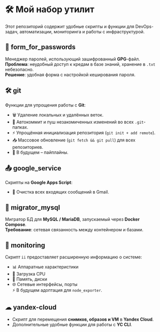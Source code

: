 # 🛠 Мой набор утилит

Этот репозиторий содержит удобные скрипты и функции для DevOps-задач, автоматизации, мониторинга и работы с инфраструктурой.

## 🔐 form_for_passwords
Менеджер паролей, использующий зашифрованный **GPG**-файл.  
**Проблема**: неудобный доступ к кредам в базе знаний, хранение в `.txt` небезопасно.  
**Решение**: удобная форма с настройкой кеширования пароля.

## 🛠 git
Функции для упрощения работы с **Git**:
- 🗑 Удаление локальных и удалённых веток.
- 🔄 Автокоммит и пуш незакомиченных изменений во всех `.git`-папках.
- ⚡ Упрощённая инициализация репозитория (`git init + add remote`).
- 📥 Массовое обновление (`git fetch && git pull`) для всех репозиториев.
- 🚀 В будущем – пайплайны.

## 📤 google_service
Скрипты на **Google Apps Script**:
- 🧹 Очистка всех входящих сообщений в Gmail.

## 🔄 migrator_mysql
Мигратор БД для **MySQL / MariaDB**, запускаемый через **Docker Compose**.  
**Требование**: сетевая связанность между контейнером и базами.

## 📡 monitoring
Скрипт `ii` предоставляет расширенную информацию о системе:
- 📊 Аппаратные характеристики
- 🚀 Загрузка CPU
- 💾 Память, диски
- 🌐 Сетевые интерфейсы, порты  
⚡ В будущем адоптация для  `node_exporter`.

## ☁ yandex-cloud
- Скрипт для перемещения **снимков, образов и VM** в **Yandex Cloud**.  
- Дополнительные удобные функции для работы с **YC CLI**.
